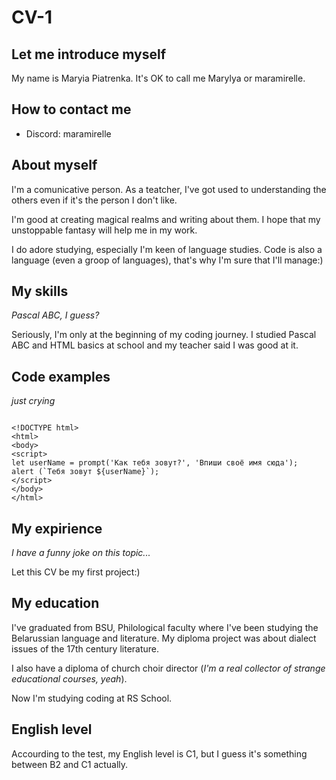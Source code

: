 # CV-1

## Let me introduce myself
My name is Maryia Piatrenka. It's OK to call me Marylya or maramirelle.

## How to contact me
- Discord: maramirelle

## About myself
I'm a comunicative person. As a teatcher, I've got used to understanding the others even if it's the person I don't like.

I'm good at creating magical realms and writing about them. I hope that my unstoppable fantasy will help me in my work.

I do adore studying, especially I'm keen of language studies. Code is also a language (even a groop of languages), that's why I'm sure that I'll manage:) 

## My skills
*Pascal ABC, I guess?*

Seriously, I'm only at the beginning of my coding journey. I studied Pascal ABC and HTML basics at school and my teacher said I was good at it.

## Code examples
*just crying*

```

<!DOCTYPE html>
<html>
<body>
<script>
let userName = prompt('Как тебя зовут?', 'Впиши своё имя сюда');
alert (`Тебя зовут ${userName}`);
</script>
</body>
</html>

```

## My expirience
*I have a funny joke on this topic...*

Let this CV be my first project:)


## My education
I've graduated from BSU, Philological faculty where I've been studying the Belarussian language and literature. My diploma project was about dialect issues of the 17th century literature.

I also have a diploma of church choir director (*I'm a real collector of strange educational courses, yeah*).

Now I'm studying coding at RS School.

## English level
Accourding to the test, my English level is C1, but I guess it's something between B2 and C1 actually.
